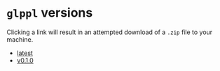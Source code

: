 # `glppl` versions

Clicking a link will result in an attempted download of a `.zip` file to your machine.

+ [latest](./glppl-vlatest.zip)
+ [v0.1.0](./glppl-v0.1.0.zip)